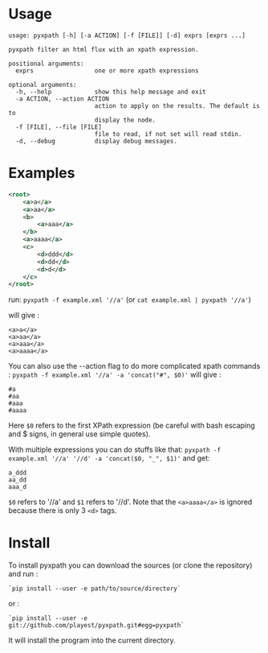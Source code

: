 # Usage

```
usage: pyxpath [-h] [-a ACTION] [-f [FILE]] [-d] exprs [exprs ...]

pyxpath filter an html flux with an xpath expression.

positional arguments:
  exprs                 one or more xpath expressions

optional arguments:
  -h, --help            show this help message and exit
  -a ACTION, --action ACTION
                        action to apply on the results. The default is to
                        display the node.
  -f [FILE], --file [FILE]
                        file to read, if not set will read stdin.
  -d, --debug           display debug messages.
```

# Examples

```xml
<root>
	<a>a</a>
	<a>aa</a>
	<b>
		<a>aaa</a>
	</b>
	<a>aaaa</a>
	<c>
		<d>ddd</d>
		<d>dd</d>
		<d>d</d>
	</c>
</root>
```

run: `pyxpath -f example.xml '//a'` (or `cat example.xml | pyxpath '//a'`)

will give :

```
<a>a</a>
<a>aa</a>
<a>aaa</a>
<a>aaaa</a>
```

You can also use the --action flag to do more complicated xpath commands : `pyxpath -f example.xml '//a' -a 'concat("#", $0)'`
will give :
```
#a
#aa
#aaa
#aaaa
```
Here `$0` refers to the first XPath expression (be careful with bash escaping and $ signs, in general use simple quotes).

With multiple expressions you can do stuffs like that: `pyxpath -f example.xml '//a' '//d' -a 'concat($0, "_", $1)'`
and get:
```
a_ddd
aa_dd
aaa_d
```
`$0` refers to '//a' and `$1` refers to '//d'. Note that the `<a>aaaa</a>` is ignored because there is only 3 `<d>` tags.

# Install

To install pyxpath you can download the sources (or clone the repository) and run :

	`pip install --user -e path/to/source/directory`

or :

	`pip install --user -e git://github.com/playest/pyxpath.git#egg=pyxpath`

It will install the program into the current directory.

